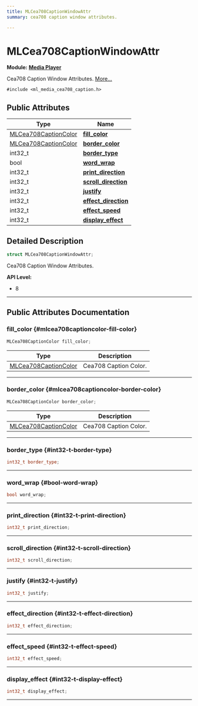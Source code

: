 ```yaml
---
title: MLCea708CaptionWindowAttr
summary: cea708 caption window attributes. 

---
```


# MLCea708CaptionWindowAttr

**Module:** **[Media Player](/versioned_docs/version-14-Jun-2023/api-ref/api/Modules/group___media_player/group___media_player.md)**



Cea708 Caption Window Attributes.  [More...](#detailed-description)


`#include <ml_media_cea708_caption.h>`

## Public Attributes

| Type           | Name           |
| -------------- | -------------- |
| [MLCea708CaptionColor](/versioned_docs/version-14-Jun-2023/api-ref/api/Modules/group___media_player/struct_m_l_cea708_caption_color.md) | **[fill_color](/versioned_docs/version-14-Jun-2023/api-ref/api/Modules/group___media_player/struct_m_l_cea708_caption_window_attr.md#mlcea708captioncolor-fill-color)**  |
| [MLCea708CaptionColor](/versioned_docs/version-14-Jun-2023/api-ref/api/Modules/group___media_player/struct_m_l_cea708_caption_color.md) | **[border_color](/versioned_docs/version-14-Jun-2023/api-ref/api/Modules/group___media_player/struct_m_l_cea708_caption_window_attr.md#mlcea708captioncolor-border-color)**  |
| int32_t | **[border_type](/versioned_docs/version-14-Jun-2023/api-ref/api/Modules/group___media_player/struct_m_l_cea708_caption_window_attr.md#int32-t-border-type)**  |
| bool | **[word_wrap](/versioned_docs/version-14-Jun-2023/api-ref/api/Modules/group___media_player/struct_m_l_cea708_caption_window_attr.md#bool-word-wrap)**  |
| int32_t | **[print_direction](/versioned_docs/version-14-Jun-2023/api-ref/api/Modules/group___media_player/struct_m_l_cea708_caption_window_attr.md#int32-t-print-direction)**  |
| int32_t | **[scroll_direction](/versioned_docs/version-14-Jun-2023/api-ref/api/Modules/group___media_player/struct_m_l_cea708_caption_window_attr.md#int32-t-scroll-direction)**  |
| int32_t | **[justify](/versioned_docs/version-14-Jun-2023/api-ref/api/Modules/group___media_player/struct_m_l_cea708_caption_window_attr.md#int32-t-justify)**  |
| int32_t | **[effect_direction](/versioned_docs/version-14-Jun-2023/api-ref/api/Modules/group___media_player/struct_m_l_cea708_caption_window_attr.md#int32-t-effect-direction)**  |
| int32_t | **[effect_speed](/versioned_docs/version-14-Jun-2023/api-ref/api/Modules/group___media_player/struct_m_l_cea708_caption_window_attr.md#int32-t-effect-speed)**  |
| int32_t | **[display_effect](/versioned_docs/version-14-Jun-2023/api-ref/api/Modules/group___media_player/struct_m_l_cea708_caption_window_attr.md#int32-t-display-effect)**  |

## Detailed Description

```cpp
struct MLCea708CaptionWindowAttr;
```

Cea708 Caption Window Attributes. 




**API Level:**
  * 8




-----------
## Public Attributes Documentation

### fill_color {#mlcea708captioncolor-fill-color}

```cpp
MLCea708CaptionColor fill_color;
```



| Type | Description |
|--|--|
| [MLCea708CaptionColor](/versioned_docs/version-14-Jun-2023/api-ref/api/Modules/group___media_player/struct_m_l_cea708_caption_color.md) | Cea708 Caption Color.  |






-----------

### border_color {#mlcea708captioncolor-border-color}

```cpp
MLCea708CaptionColor border_color;
```



| Type | Description |
|--|--|
| [MLCea708CaptionColor](/versioned_docs/version-14-Jun-2023/api-ref/api/Modules/group___media_player/struct_m_l_cea708_caption_color.md) | Cea708 Caption Color.  |






-----------

### border_type {#int32-t-border-type}

```cpp
int32_t border_type;
```






-----------

### word_wrap {#bool-word-wrap}

```cpp
bool word_wrap;
```






-----------

### print_direction {#int32-t-print-direction}

```cpp
int32_t print_direction;
```






-----------

### scroll_direction {#int32-t-scroll-direction}

```cpp
int32_t scroll_direction;
```






-----------

### justify {#int32-t-justify}

```cpp
int32_t justify;
```






-----------

### effect_direction {#int32-t-effect-direction}

```cpp
int32_t effect_direction;
```






-----------

### effect_speed {#int32-t-effect-speed}

```cpp
int32_t effect_speed;
```






-----------

### display_effect {#int32-t-display-effect}

```cpp
int32_t display_effect;
```






-----------


